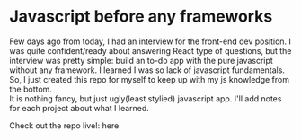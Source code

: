 # Javascript before any frameworks
Few days ago from today, I had an interview for the front-end dev position. I was quite confident/ready about answering React type of questions, but the interview was pretty simple: build an to-do app with the pure javascript without any framework. 
I learned I was so lack of javascript fundamentals. So, I just created this repo for myself to keep up with my js knowledge from the bottom.
<br> 
It is nothing fancy, but just ugly(least stylied) javascript app. I'll add notes for each project about what I learned. 

Check out the repo live!: <link href='https://jungwonoh0920.github.io/vanillaJS/' href='_blank'>here</link>

